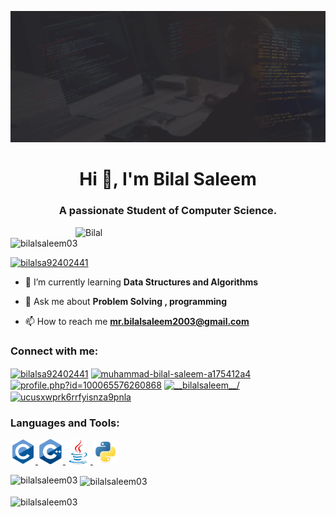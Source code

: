 ![logo](https://github.com/BilalSaleem03/BilalSaleem03/blob/main/quality-assurance-banner-img.webp)
<h1 align="center">Hi 👋, I'm Bilal Saleem</h1>
<h3 align="center">A passionate Student of Computer Science.</h3>
<img align="right" alt="Bilal" width="400" src="https://i.pinimg.com/originals/81/17/8b/81178b47a8598f0c81c4799f2cdd4057.gif">

<p align="left"> <img src="https://komarev.com/ghpvc/?username=bilalsaleem03&label=Profile%20views&color=0e75b6&style=flat" alt="bilalsaleem03" /> </p>

<p align="left"> <a href="https://twitter.com/bilalsa92402441" target="blank"><img src="https://img.shields.io/twitter/follow/bilalsa92402441?logo=twitter&style=for-the-badge" alt="bilalsa92402441" /></a> </p>



- 🌱 I’m currently learning **Data Structures and Algorithms**

- 💬 Ask me about **Problem Solving , programming**

- 📫 How to reach me **mr.bilalsaleem2003@gmail.com**


<h3 align="left">Connect with me:</h3>
<p align="left">
<a href="https://twitter.com/bilalsa92402441" target="blank"><img align="center" src="https://raw.githubusercontent.com/rahuldkjain/github-profile-readme-generator/master/src/images/icons/Social/twitter.svg" alt="bilalsa92402441" height="30" width="40" /></a>
<a href="https://linkedin.com/in/muhammad-bilal-saleem-a175412a4" target="blank"><img align="center" src="https://raw.githubusercontent.com/rahuldkjain/github-profile-readme-generator/master/src/images/icons/Social/linked-in-alt.svg" alt="muhammad-bilal-saleem-a175412a4" height="30" width="40" /></a>
<a href="https://fb.com/profile.php?id=100065576260868" target="blank"><img align="center" src="https://raw.githubusercontent.com/rahuldkjain/github-profile-readme-generator/master/src/images/icons/Social/facebook.svg" alt="profile.php?id=100065576260868" height="30" width="40" /></a>
<a href="https://instagram.com/__bilalsaleem__/" target="blank"><img align="center" src="https://raw.githubusercontent.com/rahuldkjain/github-profile-readme-generator/master/src/images/icons/Social/instagram.svg" alt="__bilalsaleem__/" height="30" width="40" /></a>
<a href="https://www.youtube.com/c/ucusxwprk6rrfyisnza9pnla" target="blank"><img align="center" src="https://raw.githubusercontent.com/rahuldkjain/github-profile-readme-generator/master/src/images/icons/Social/youtube.svg" alt="ucusxwprk6rrfyisnza9pnla" height="30" width="40" /></a>
</p>

<h3 align="left">Languages and Tools:</h3>
<p align="left"> <a href="https://www.cprogramming.com/" target="_blank" rel="noreferrer"> <img src="https://raw.githubusercontent.com/devicons/devicon/master/icons/c/c-original.svg" alt="c" width="40" height="40"/> </a> <a href="https://www.w3schools.com/cpp/" target="_blank" rel="noreferrer"> <img src="https://raw.githubusercontent.com/devicons/devicon/master/icons/cplusplus/cplusplus-original.svg" alt="cplusplus" width="40" height="40"/> </a> <a href="https://www.java.com" target="_blank" rel="noreferrer"> <img src="https://raw.githubusercontent.com/devicons/devicon/master/icons/java/java-original.svg" alt="java" width="40" height="40"/> </a> <a href="https://www.python.org" target="_blank" rel="noreferrer"> <img src="https://raw.githubusercontent.com/devicons/devicon/master/icons/python/python-original.svg" alt="python" width="40" height="40"/> </a> </p>

<p><img align="left" src="https://github-readme-stats.vercel.app/api/top-langs?username=bilalsaleem03&show_icons=true&locale=en&layout=compact" alt="bilalsaleem03" /></p>

<p>&nbsp;<img align="center" src="https://github-readme-stats.vercel.app/api?username=bilalsaleem03&show_icons=true&locale=en" alt="bilalsaleem03" /></p>

<p><img align="center" src="https://github-readme-streak-stats.herokuapp.com/?user=bilalsaleem03&" alt="bilalsaleem03" /></p>

